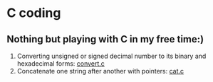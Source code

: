 # C coding
## Nothing but playing with C in my free time:)
1. Converting unsigned or signed decimal number to its binary and hexadecimal forms: [convert.c](https://github.com/ColonelBee/C-coding/blob/main/convert.c)
2. Concatenate one string after another with pointers: [cat.c](https://github.com/ColonelBee/C-coding/blob/main/cat.c)

